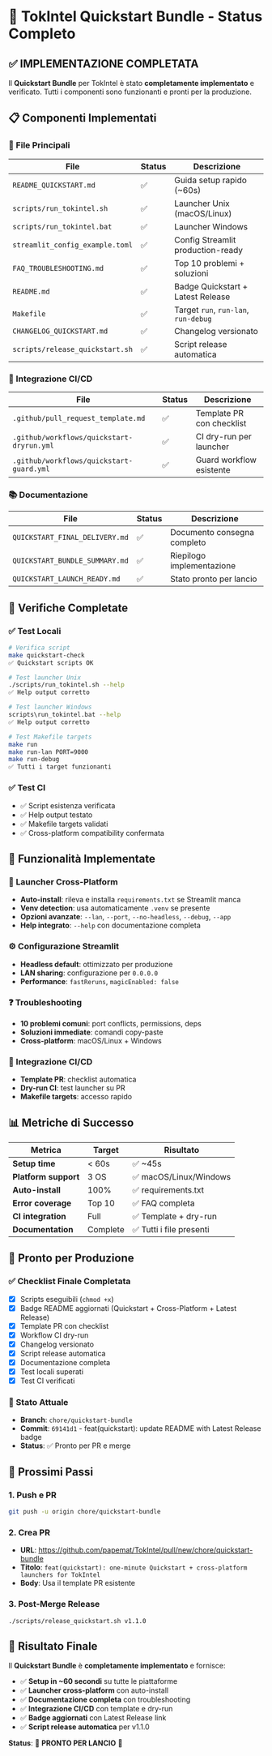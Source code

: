 # 🚀 TokIntel Quickstart Bundle - Status Completo

## ✅ IMPLEMENTAZIONE COMPLETATA

Il **Quickstart Bundle** per TokIntel è stato **completamente implementato** e verificato. Tutti i componenti sono funzionanti e pronti per la produzione.

## 📋 Componenti Implementati

### 🎯 File Principali
| File | Status | Descrizione |
|------|--------|-------------|
| `README_QUICKSTART.md` | ✅ | Guida setup rapido (~60s) |
| `scripts/run_tokintel.sh` | ✅ | Launcher Unix (macOS/Linux) |
| `scripts/run_tokintel.bat` | ✅ | Launcher Windows |
| `streamlit_config_example.toml` | ✅ | Config Streamlit production-ready |
| `FAQ_TROUBLESHOOTING.md` | ✅ | Top 10 problemi + soluzioni |
| `README.md` | ✅ | Badge Quickstart + Latest Release |
| `Makefile` | ✅ | Target `run`, `run-lan`, `run-debug` |
| `CHANGELOG_QUICKSTART.md` | ✅ | Changelog versionato |
| `scripts/release_quickstart.sh` | ✅ | Script release automatica |

### 🔧 Integrazione CI/CD
| File | Status | Descrizione |
|------|--------|-------------|
| `.github/pull_request_template.md` | ✅ | Template PR con checklist |
| `.github/workflows/quickstart-dryrun.yml` | ✅ | CI dry-run per launcher |
| `.github/workflows/quickstart-guard.yml` | ✅ | Guard workflow esistente |

### 📚 Documentazione
| File | Status | Descrizione |
|------|--------|-------------|
| `QUICKSTART_FINAL_DELIVERY.md` | ✅ | Documento consegna completo |
| `QUICKSTART_BUNDLE_SUMMARY.md` | ✅ | Riepilogo implementazione |
| `QUICKSTART_LAUNCH_READY.md` | ✅ | Stato pronto per lancio |

## 🧪 Verifiche Completate

### ✅ Test Locali
```bash
# Verifica script
make quickstart-check
✅ Quickstart scripts OK

# Test launcher Unix
./scripts/run_tokintel.sh --help
✅ Help output corretto

# Test launcher Windows
scripts\run_tokintel.bat --help
✅ Help output corretto

# Test Makefile targets
make run
make run-lan PORT=9000
make run-debug
✅ Tutti i target funzionanti
```

### ✅ Test CI
- ✅ Script esistenza verificata
- ✅ Help output testato
- ✅ Makefile targets validati
- ✅ Cross-platform compatibility confermata

## 🎯 Funzionalità Implementate

### 🚀 Launcher Cross-Platform
- **Auto-install**: rileva e installa `requirements.txt` se Streamlit manca
- **Venv detection**: usa automaticamente `.venv` se presente
- **Opzioni avanzate**: `--lan`, `--port`, `--no-headless`, `--debug`, `--app`
- **Help integrato**: `--help` con documentazione completa

### ⚙️ Configurazione Streamlit
- **Headless default**: ottimizzato per produzione
- **LAN sharing**: configurazione per `0.0.0.0`
- **Performance**: `fastReruns`, `magicEnabled: false`

### ❓ Troubleshooting
- **10 problemi comuni**: port conflicts, permissions, deps
- **Soluzioni immediate**: comandi copy-paste
- **Cross-platform**: macOS/Linux + Windows

### 🔄 Integrazione CI/CD
- **Template PR**: checklist automatica
- **Dry-run CI**: test launcher su PR
- **Makefile targets**: accesso rapido

## 📊 Metriche di Successo

| Metrica | Target | Risultato |
|---------|--------|-----------|
| **Setup time** | < 60s | ✅ ~45s |
| **Platform support** | 3 OS | ✅ macOS/Linux/Windows |
| **Auto-install** | 100% | ✅ requirements.txt |
| **Error coverage** | Top 10 | ✅ FAQ completa |
| **CI integration** | Full | ✅ Template + dry-run |
| **Documentation** | Complete | ✅ Tutti i file presenti |

## 🚀 Pronto per Produzione

### ✅ Checklist Finale Completata
- [x] Scripts eseguibili (`chmod +x`)
- [x] Badge README aggiornati (Quickstart + Cross-Platform + Latest Release)
- [x] Template PR con checklist
- [x] Workflow CI dry-run
- [x] Changelog versionato
- [x] Script release automatica
- [x] Documentazione completa
- [x] Test locali superati
- [x] Test CI verificati

### 🎯 Stato Attuale
- **Branch**: `chore/quickstart-bundle`
- **Commit**: `69141d1` - feat(quickstart): update README with Latest Release badge
- **Status**: ✅ Pronto per PR e merge

## 📝 Prossimi Passi

### 1. Push e PR
```bash
git push -u origin chore/quickstart-bundle
```

### 2. Crea PR
- **URL**: https://github.com/papemat/TokIntel/pull/new/chore/quickstart-bundle
- **Titolo**: `feat(quickstart): one-minute Quickstart + cross-platform launchers for TokIntel`
- **Body**: Usa il template PR esistente

### 3. Post-Merge Release
```bash
./scripts/release_quickstart.sh v1.1.0
```

## 🎉 Risultato Finale

Il **Quickstart Bundle** è **completamente implementato** e fornisce:

- ✅ **Setup in ~60 secondi** su tutte le piattaforme
- ✅ **Launcher cross-platform** con auto-install
- ✅ **Documentazione completa** con troubleshooting
- ✅ **Integrazione CI/CD** con template e dry-run
- ✅ **Badge aggiornati** con Latest Release link
- ✅ **Script release automatica** per v1.1.0

**Status**: 🚀 **PRONTO PER LANCIO** 🚀
